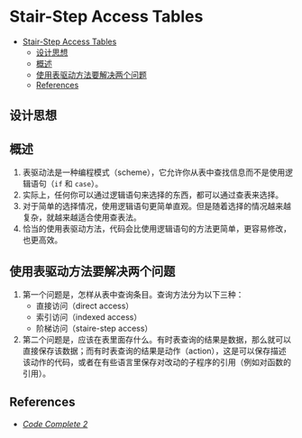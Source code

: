 # Stair-Step Access Tables


<!-- TOC -->

- [Stair-Step Access Tables](#stair-step-access-tables)
    - [设计思想](#设计思想)
    - [概述](#概述)
    - [使用表驱动方法要解决两个问题](#使用表驱动方法要解决两个问题)
    - [References](#references)

<!-- /TOC -->


## 设计思想
 

## 概述
1. 表驱动法是一种编程模式（scheme），它允许你从表中查找信息而不是使用逻辑语句（`if` 和 `case`）。
2. 实际上，任何你可以通过逻辑语句来选择的东西，都可以通过查表来选择。
3. 对于简单的选择情况，使用逻辑语句更简单直观。但是随着选择的情况越来越复杂，就越来越适合使用查表法。
4. 恰当的使用表驱动方法，代码会比使用逻辑语句的方法更简单，更容易修改，也更高效。


## 使用表驱动方法要解决两个问题
1. 第一个问题是，怎样从表中查询条目。查询方法分为以下三种：
    * 直接访问（direct access）
    * 索引访问（indexed access）
    * 阶梯访问（staire-step access）
2. 第二个问题是，应该在表里面存什么。有时表查询的结果是数据，那么就可以直接保存该数据；而有时表查询的结果是动作（action），这是可以保存描述该动作的代码，或者在有些语言里保存对改动的子程序的引用（例如对函数的引用）。


## References
* [*Code Complete 2*](https://book.douban.com/subject/1432042/)
